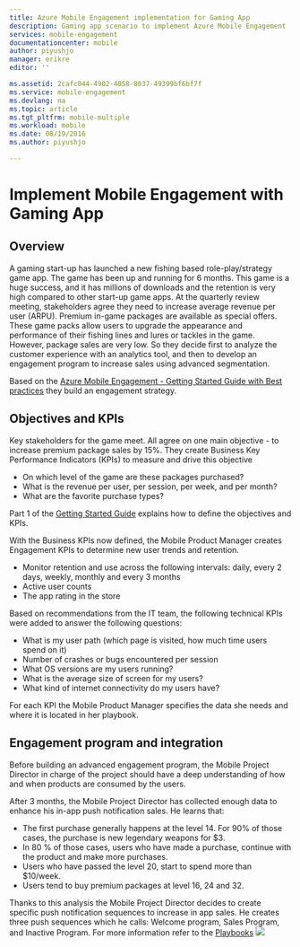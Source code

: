 ```yaml
---
title: Azure Mobile Engagement implementation for Gaming App
description: Gaming app scenario to implement Azure Mobile Engagement
services: mobile-engagement
documentationcenter: mobile
author: piyushjo
manager: erikre
editor: ''

ms.assetid: 2cafc044-4902-4058-8037-49399bf6bf7f
ms.service: mobile-engagement
ms.devlang: na
ms.topic: article
ms.tgt_pltfrm: mobile-multiple
ms.workload: mobile
ms.date: 08/19/2016
ms.author: piyushjo

---
```

# Implement Mobile Engagement with Gaming App
## Overview
A gaming start-up has launched a new fishing based role-play/strategy game app. The game has been up and running for 6 months. This game is a huge success, and it has millions of downloads and the retention is very high compared to other start-up game apps. At the quarterly review meeting, stakeholders agree they need to increase average revenue per user (ARPU). Premium in-game packages are available as special offers. These game packs allow users to upgrade the appearance and performance of their fishing lines and lures or tackles in the game. However, package sales are very low. So they decide first to analyze the customer experience with an analytics tool, and then to develop an engagement program to increase sales using advanced segmentation.

Based on the [Azure Mobile Engagement - Getting Started Guide with Best practices](mobile-engagement-getting-started-best-practices.md) they build an engagement strategy.

## Objectives and KPIs
Key stakeholders for the game meet. All agree on one main objective - to increase premium package sales by 15%. They create Business Key Performance Indicators (KPIs) to measure and drive this objective

* On which level of the game are these packages purchased?
* What is the revenue per user, per session, per week, and per month?
* What are the favorite purchase types?

Part 1 of the [Getting Started Guide](mobile-engagement-getting-started-best-practices.md) explains how to define the objectives and KPIs. 

With the Business KPIs now defined, the Mobile Product Manager creates Engagement KPIs to determine new user trends and retention.

* Monitor retention and use across the following intervals: daily, every 2 days, weekly, monthly and every 3 months
* Active user counts
* The app rating in the store

Based on recommendations from the IT team, the following technical KPIs were added to answer the following questions:

* What is my user path (which page is visited, how much time users spend on it)
* Number of crashes or bugs encountered per session
* What OS versions are my users running?
* What is the average size of screen for my users?
* What kind of internet connectivity do my users have?

For each KPI the Mobile Product Manager specifies the data she needs and where it is located in her playbook.

## Engagement program and integration
Before building an advanced engagement program, the Mobile Project Director in charge of the project should have a deep understanding of how and when products are consumed by the users.

After 3 months, the Mobile Project Director has collected enough data to enhance his in-app push notification sales. He learns that:

* The first purchase generally happens at the level 14. For 90% of those cases, the purchase is new legendary weapons for $3.
* In 80 % of those cases, users who have made a purchase, continue with the product and make more purchases.
* Users who have passed the level 20, start to spend more than $10/week.
* Users tend to buy premium packages at level 16, 24 and 32.

Thanks to this analysis the Mobile Project Director decides to create specific push notification sequences to increase in app sales. He creates three push sequences which he calls: Welcome program, Sales Program, and Inactive Program. For more information refer to the [Playbooks](https://github.com/Azure/azure-mobile-engagement-samples/tree/master/Playbooks)
    ![][1]

<!--Image references-->

[1]: ./media/mobile-engagement-game-scenario/notification-scenario.png

<!--Link references-->
